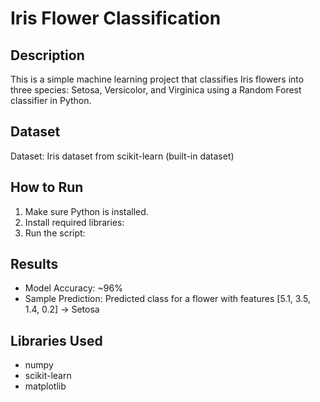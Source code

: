 # Iris Flower Classification

## Description
This is a simple machine learning project that classifies Iris flowers into three species: Setosa, Versicolor, and Virginica using a Random Forest classifier in Python.

## Dataset
Dataset: Iris dataset from scikit-learn (built-in dataset)

## How to Run
1. Make sure Python is installed.
2. Install required libraries:
3. Run the script:

## Results
- Model Accuracy: ~96%  
- Sample Prediction: Predicted class for a flower with features [5.1, 3.5, 1.4, 0.2] → Setosa

## Libraries Used
- numpy  
- scikit-learn
- matplotlib
